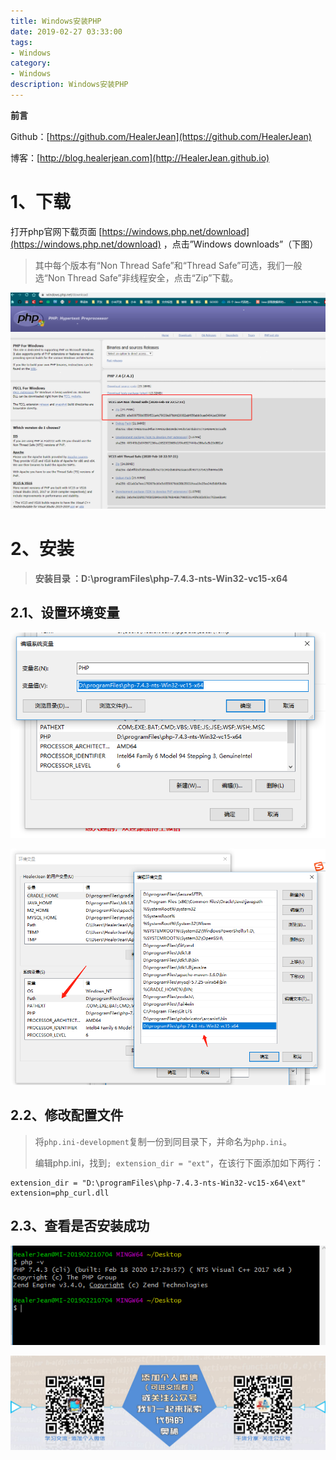 ```yaml
---
title: Windows安装PHP
date: 2019-02-27 03:33:00
tags: 
- Windows
category: 
- Windows
description: Windows安装PHP
---
```




**前言**     

 Github：[https://github.com/HealerJean](https://github.com/HealerJean)         

 博客：[http://blog.healerjean.com](http://HealerJean.github.io)          





# 1、下载 

打开php官网下载页面 [https://windows.php.net/download](https://windows.php.net/download)  ，点击”Windows downloads”（下图）

> 其中每个版本有“Non Thread Safe”和“Thread Safe”可选，我们一般选“Non Thread Safe”非线程安全，点击“Zip”下载。





![1582789284247](https://raw.githubusercontent.com/HealerJean/HealerJean.github.io/master/blogImages/1582789284247.png)





# 2、安装 



> **安装目录 ：D:\programFiles\php-7.4.3-nts-Win32-vc15-x64**  



## 2.1、设置环境变量

![1582789366440](https://raw.githubusercontent.com/HealerJean/HealerJean.github.io/master/blogImages/1582789366440.png)





![1582789435301](https://raw.githubusercontent.com/HealerJean/HealerJean.github.io/master/blogImages/1582789435301.png) 



## 2.2、修改配置文件 



>  将`php.ini-development`复制一份到同目录下，并命名为`php.ini`。    
>
> 编辑php.ini，找到`; extension_dir = "ext"`，在该行下面添加如下两行：



```
extension_dir = "D:\programFiles\php-7.4.3-nts-Win32-vc15-x64\ext"
extension=php_curl.dll
```



## 2.3、查看是否安装成功 



![1582789577708](https://raw.githubusercontent.com/HealerJean/HealerJean.github.io/master/blogImages/1582789577708.png)





![ContactAuthor](https://raw.githubusercontent.com/HealerJean/HealerJean.github.io/master/assets/img/artical_bottom.jpg)



<link rel="stylesheet" href="https://unpkg.com/gitalk/dist/gitalk.css">

<script src="https://unpkg.com/gitalk@latest/dist/gitalk.min.js"></script> 
<div id="gitalk-container"></div>    
 <script type="text/javascript">
    var gitalk = new Gitalk({
		clientID: `1d164cd85549874d0e3a`,
		clientSecret: `527c3d223d1e6608953e835b547061037d140355`,
		repo: `HealerJean.github.io`,
		owner: 'HealerJean',
		admin: ['HealerJean'],
		id: 'YuLQmOB3UCAk6DMn',
    });
    gitalk.render('gitalk-container');
</script> 

